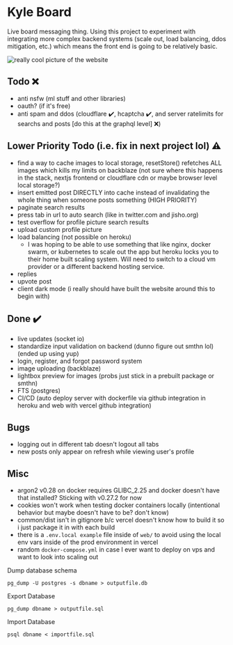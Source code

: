 # Kyle Board

Live board messaging thing. Using this project to experiment with integrating more complex backend systems (scale out, load balancing, ddos mitigation, etc.) which means the front end is going to be relatively basic.

![really cool picture of the website](https://cdn.discordapp.com/attachments/200994742782132224/973335561530138634/unknown.png)

## Todo ❌

-   anti nsfw (ml stuff and other libraries)
-   oauth? (if it's free)
-   anti spam and ddos (cloudflare ✔️, hcaptcha ✔️, and server ratelimits for searchs and posts [do this at the graphql level] ❌)

## Lower Priority Todo (i.e. fix in next project lol) ⚠️

-   find a way to cache images to local storage, resetStore() refetches ALL images which kills my limits on backblaze (not sure where this happens in the stack, nextjs frontend or cloudflare cdn or maybe browser level local storage?)
-   insert emitted post DIRECTLY into cache instead of invalidating the whole thing when someone posts something (HIGH PRIORITY)
-   paginate search results
-   press tab in url to auto search (like in twitter.com and jisho.org)
-   test overflow for profile picture search results
-   upload custom profile picture
-   load balancing (not possible on heroku)
    -   I was hoping to be able to use something that like nginx, docker swarm, or kubernetes to scale out the app but heroku locks you to their home built scaling system. Will need to switch to a cloud vm provider or a different backend hosting service.
-   replies
-   upvote post
-   client dark mode (i really should have built the website around this to begin with)

## Done ✔️

-   live updates (socket io)
-   standardize input validation on backend (dunno figure out smthn lol) (ended up using yup)
-   login, register, and forgot password system
-   image uploading (backblaze)
-   lightbox preview for images (probs just stick in a prebuilt package or smthn)
-   FTS (postgres)
-   CI/CD (auto deploy server with dockerfile via github integration in heroku and web with vercel github integration)

## Bugs

-   logging out in different tab doesn't logout all tabs
-   new posts only appear on refresh while viewing user's profile

## Misc

-   argon2 v0.28 on docker requires GLIBC_2.25 and docker doesn't have that installed? Sticking with v0.27.2 for now
-   cookies won't work when testing docker containers locally (intentional behavior but maybe doesn't have to be? don't know)
-   common/dist isn't in gitignore b/c vercel doesn't know how to build it so i just package it in with each build
-   there is a `.env.local example` file inside of `web/` to avoid using the local env vars inside of the prod environment in vercel
-   random `docker-compose.yml` in case I ever want to deploy on vps and want to look into scaling out

Dump database schema

```
pg_dump -U postgres -s dbname > outputfile.db
```

Export Database

```
pg_dump dbname > outputfile.sql
```

Import Database

```
psql dbname < importfile.sql
```
